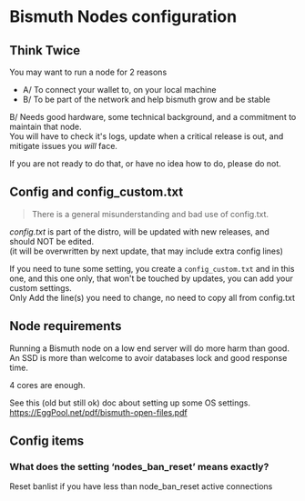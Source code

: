 # Bismuth Nodes configuration

## Think Twice

You may want to run a node for 2 reasons
- A/ To connect your wallet to, on your local machine
- B/ To be part of the network and help bismuth grow and be stable

B/ Needs good hardware, some technical background, and a commitment to maintain that node.  
You will have to check it's logs, update when a critical release is out, and mitigate issues you *will* face.

If you are not ready to do that, or have no idea how to do, please do not.

## Config and config_custom.txt

> There is a general misunderstanding and bad use of config.txt.

*config.txt* is part of the distro, will be updated with new releases, and should NOT be edited.  
(it will be overwritten by next update, that may include extra config lines)  

If you need to tune some setting, you create a `config_custom.txt` and in this one, and this one only,
that won't be touched by updates, you can add your custom settings.  
Only Add the line(s) you need to change, no need to copy all from config.txt

## Node requirements

Running a Bismuth node on a low end server will do more harm than good.
An SSD is more than welcome to avoir databases lock and good response time.

4 cores are enough.

See this (old but still ok) doc about setting up some OS settings.
https://EggPool.net/pdf/bismuth-open-files.pdf

## Config items

### What does the setting ‘nodes_ban_reset’ means exactly?
Reset banlist if you have less than node_ban_reset active connections
